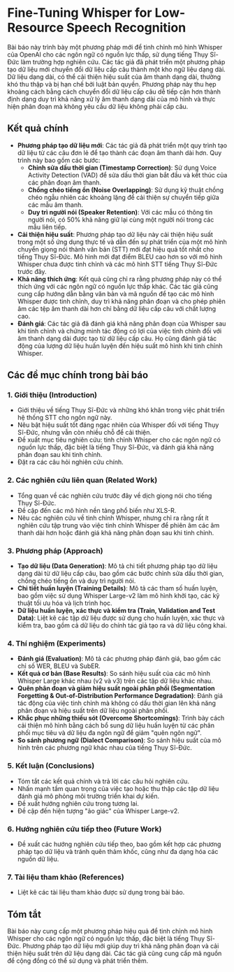 # Fine-Tuning Whisper for Low-Resource Speech Recognition

Bài báo này trình bày một phương pháp mới để tinh chỉnh mô hình Whisper của OpenAI cho các ngôn ngữ có nguồn lực thấp, sử dụng tiếng Thụy Sĩ-Đức làm trường hợp nghiên cứu. Các tác giả đã phát triển một phương pháp tạo dữ liệu mới chuyển đổi dữ liệu cấp câu thành một kho ngữ liệu dạng dài. Dữ liệu dạng dài, có thể cải thiện hiệu suất của âm thanh dạng dài, thường khó thu thập và bị hạn chế bởi luật bản quyền. Phương pháp này thu hẹp khoảng cách bằng cách chuyển đổi dữ liệu cấp câu dễ tiếp cận hơn thành định dạng duy trì khả năng xử lý âm thanh dạng dài của mô hình và thực hiện phân đoạn mà không yêu cầu dữ liệu không phải cấp câu.

## Kết quả chính

- **Phương pháp tạo dữ liệu mới**: Các tác giả đã phát triển một quy trình tạo dữ liệu từ các câu đơn lẻ để tạo thành các đoạn âm thanh dài hơn. Quy trình này bao gồm các bước:
  - **Chỉnh sửa dấu thời gian (Timestamp Correction)**: Sử dụng Voice Activity Detection (VAD) để sửa dấu thời gian bắt đầu và kết thúc của các phân đoạn âm thanh.
  - **Chồng chéo tiếng ồn (Noise Overlapping)**: Sử dụng kỹ thuật chồng chéo ngẫu nhiên các khoảng lặng để cải thiện sự chuyển tiếp giữa các mẫu âm thanh.
  - **Duy trì người nói (Speaker Retention)**: Với các mẫu có thông tin người nói, có 50% khả năng giữ lại cùng một người nói trong các mẫu liên tiếp.
- **Cải thiện hiệu suất**: Phương pháp tạo dữ liệu này cải thiện hiệu suất trong một số ứng dụng thực tế và dẫn đến sự phát triển của một mô hình chuyển giọng nói thành văn bản (STT) mới đạt hiệu quả tốt nhất cho tiếng Thụy Sĩ-Đức. Mô hình mới đạt điểm BLEU cao hơn so với mô hình Whisper chưa được tinh chỉnh và các mô hình STT tiếng Thụy Sĩ-Đức trước đây.
- **Khả năng thích ứng**: Kết quả cũng chỉ ra rằng phương pháp này có thể thích ứng với các ngôn ngữ có nguồn lực thấp khác. Các tác giả cũng cung cấp hướng dẫn bằng văn bản và mã nguồn để tạo các mô hình Whisper được tinh chỉnh, duy trì khả năng phân đoạn và cho phép phiên âm các tệp âm thanh dài hơn chỉ bằng dữ liệu cấp câu với chất lượng cao.
- **Đánh giá**: Các tác giả đã đánh giá khả năng phân đoạn của Whisper sau khi tinh chỉnh và chứng minh tác động có lợi của việc tinh chỉnh đối với âm thanh dạng dài được tạo từ dữ liệu cấp câu. Họ cũng đánh giá tác động của lượng dữ liệu huấn luyện đến hiệu suất mô hình khi tinh chỉnh Whisper.

## Các đề mục chính trong bài báo

### 1. Giới thiệu (Introduction)
- Giới thiệu về tiếng Thụy Sĩ-Đức và những khó khăn trong việc phát triển hệ thống STT cho ngôn ngữ này.
- Nêu bật hiệu suất tốt đáng ngạc nhiên của Whisper đối với tiếng Thụy Sĩ-Đức, nhưng vẫn còn nhiều chỗ để cải thiện.
- Đề xuất mục tiêu nghiên cứu: tinh chỉnh Whisper cho các ngôn ngữ có nguồn lực thấp, đặc biệt là tiếng Thụy Sĩ-Đức, và đánh giá khả năng phân đoạn sau khi tinh chỉnh.
- Đặt ra các câu hỏi nghiên cứu chính.

### 2. Các nghiên cứu liên quan (Related Work)
- Tổng quan về các nghiên cứu trước đây về dịch giọng nói cho tiếng Thụy Sĩ-Đức.
- Đề cập đến các mô hình nền tảng phổ biến như XLS-R.
- Nêu các nghiên cứu về tinh chỉnh Whisper, nhưng chỉ ra rằng rất ít nghiên cứu tập trung vào việc tinh chỉnh Whisper để phiên âm các âm thanh dài hơn hoặc đánh giá khả năng phân đoạn sau khi tinh chỉnh.

### 3. Phương pháp (Approach)
- **Tạo dữ liệu (Data Generation)**: Mô tả chi tiết phương pháp tạo dữ liệu dạng dài từ dữ liệu cấp câu, bao gồm các bước chỉnh sửa dấu thời gian, chồng chéo tiếng ồn và duy trì người nói.
- **Chi tiết huấn luyện (Training Details)**: Mô tả các tham số huấn luyện, bao gồm việc sử dụng Whisper Large-v2 làm mô hình khởi tạo, các kỹ thuật tối ưu hóa và lịch trình học.
- **Dữ liệu huấn luyện, xác thực và kiểm tra (Train, Validation and Test Data)**: Liệt kê các tập dữ liệu được sử dụng cho huấn luyện, xác thực và kiểm tra, bao gồm cả dữ liệu do chính tác giả tạo ra và dữ liệu công khai.

### 4. Thí nghiệm (Experiments)
- **Đánh giá (Evaluation)**: Mô tả các phương pháp đánh giá, bao gồm các chỉ số WER, BLEU và SubER.
- **Kết quả cơ bản (Base Results)**: So sánh hiệu suất của các mô hình Whisper Large khác nhau (v2 và v3) trên các tập dữ liệu khác nhau.
- **Quên phân đoạn và giảm hiệu suất ngoài phân phối (Segmentation Forgetting & Out-of-Distribution Performance Degradation)**: Đánh giá tác động của việc tinh chỉnh mà không có dấu thời gian lên khả năng phân đoạn và hiệu suất trên dữ liệu ngoài phân phối.
- **Khắc phục những thiếu sót (Overcome Shortcomings)**: Trình bày cách cải thiện mô hình bằng cách bổ sung dữ liệu huấn luyện từ các phân phối mục tiêu và dữ liệu đa ngôn ngữ để giảm "quên ngôn ngữ".
- **So sánh phương ngữ (Dialect Comparison)**: So sánh hiệu suất của mô hình trên các phương ngữ khác nhau của tiếng Thụy Sĩ-Đức.

### 5. Kết luận (Conclusions)
- Tóm tắt các kết quả chính và trả lời các câu hỏi nghiên cứu.
- Nhấn mạnh tầm quan trọng của việc tạo hoặc thu thập các tập dữ liệu đánh giá mô phỏng môi trường triển khai dự kiến.
- Đề xuất hướng nghiên cứu trong tương lai.
- Đề cập đến hiện tượng "ảo giác" của Whisper Large-v2.

### 6. Hướng nghiên cứu tiếp theo (Future Work)
- Đề xuất các hướng nghiên cứu tiếp theo, bao gồm kết hợp các phương pháp tạo dữ liệu và tránh quên thảm khốc, cũng như đa dạng hóa các nguồn dữ liệu.

### 7. Tài liệu tham khảo (References)
- Liệt kê các tài liệu tham khảo được sử dụng trong bài báo.

## Tóm tắt

Bài báo này cung cấp một phương pháp hiệu quả để tinh chỉnh mô hình Whisper cho các ngôn ngữ có nguồn lực thấp, đặc biệt là tiếng Thụy Sĩ-Đức. Phương pháp tạo dữ liệu mới giúp duy trì khả năng phân đoạn và cải thiện hiệu suất trên dữ liệu dạng dài. Các tác giả cũng cung cấp mã nguồn để cộng đồng có thể sử dụng và phát triển thêm.